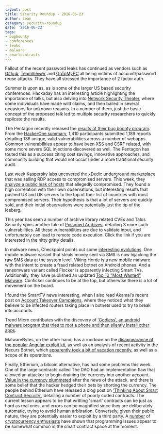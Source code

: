 ```yaml
---
layout: post
title: Security Roundup - 2016-06-23
author: Sean
category: security-roundup
date: '2016-06-23'
tags:
- bugbounty
- conferences
- leaks
- malware
- smartcontracts
---
```


Fallout of the recent password leaks has continued as vendors such as [Github](https://github.com/blog/2190-github-security-update-reused-password-attack), [TeamViewer](https://blog.teamviewer.com/recent-cyber-attacks/), and [GoToMyPC](https://threatpost.com/gotomypc-suffers-major-password-reuse-attack/118781/) all being victims of account/password reuse attacks. They have all stressed the importance of 2 factor auth.

Summer is upon as, as is some of the larger US based security conferences. Hackaday has an interesting article highlighting the importance of talks, but also delving into [Network Security Theater](https://hackaday.com/2016/06/20/network-security-theatre/), where some individuals have made wild claims, and then bailed in several occasions for unknown reasons. In a number of them, just the basic concept of the proposed talk led to multiple security researchers to quickly replicate the results.

The Pentagon recently released the [results of their bug bounty program](http://www.defense.gov/News-Article-View/Article/802828/carter-announces-hack-the-pentagon-program-results). From the [HackerOne summary](https://hackerone.com/hackthepentagon), 1,410 participants submitted 1,189 reports detailing 138 unique, valid vulnerabilities across a number of webapps. Common vulnerabilities appear to have been XSS and CSRF related, with some more severe SQL injections discovered as well. The Pentagon has touted this as a success citing cost savings, innovative approaches, and community building that would not occur under a more traditional security audit.

Last week Kaspersky labs uncovered the xDedic underground marketplace that was selling RDP access to compromised servers. This week, they [analyze a public leak of hosts](https://securelist.com/blog/research/75120/the-tip-of-the-iceberg-an-unexpected-turn-in-the-xdedic-story/) that allegedly compromised. They found a high correlation with their own observations, but interesting results that pushed US and UK servers to the top of their list of countries with most compromised servers. Their hypothesis is that a lot of servers are quickly sold, and their initial observations were potentially just the tip of the iceberg.

This year has seen a number of archive library related CVEs and Talos Security spins another tale of [Poisoned Archives](http://blog.talosintel.com/2016/06/the-poisoned-archives.html), detailing 3 more such vulnerabilities. All these vulnerabilities are due to validate input, and unfortunately can lead to remote code execution. Click the link if you are interested in the nitty gritty details.

In malware news, Checkpoint points out some [interesting evolutions](http://blog.checkpoint.com/2016/06/17/in-the-wild-mobile-malware-implements-new-features/). One mobile malware variant that steals money sent via SMS is now hijacking the raw SMS data at the system level. Viking Horde is a new mobile malware with the intent to create a fraud related botnet on Android phones. And a ransomware variant called Flocker is apparently infecting Smart TVs. Additionally, they have published an updated [Top 10 "Most Wanted" Malware](http://blog.checkpoint.com/2016/06/21/top-10-most-wanted-malware/). Conficker continues to be at the top, but otherwise there is a lot of movement on the board. 

I found the SmartTV news interesting, when I also read Akamai's recent post on [Account Takeover Campaigns](https://blogs.akamai.com/2016/06/web-application-defenders-field-report-account-takeover-campaigns-spotlight.html), where they noticed what they believe to be infected routers taking place in botnets used to try to break into accounts.

Trend Micro contributes with the discovery of ['Godless', an android malware program that tries to root a phone and then silently install other apps](http://blog.trendmicro.com/trendlabs-security-intelligence/godless-mobile-malware-uses-multiple-exploits-root-devices/). 

MalwareBytes, on the other hand, has a rundown on the [disappearance of the popular Angular exploit kit](https://blog.malwarebytes.com/threat-analysis/2016/06/a-look-at-the-angler-less-exploit-kit-scene/), as well as an analysis of recent activity in the Necurs Botnet, which [apparently took a bit of vacation recently](http://www.malwaretech.com/2016/06/whats-happening-with-necurs-dridex-and.html), as well as a scope of its operations.

Finally, Etherium, a bitcoin alternative, has had some problems this week. One of the large contracts called The DAO had an implementation flaw that allowed an attacker to begin draining the currency into another account. [Value in the currency plummeted](http://www.marketwatch.com/story/digital-currency-ethereum-nose-dives-after-40-million-hack-2016-06-17) after the news of the attack, and there is some belief that the hacker hedged their bets by shorting the currency. The people behind Etherium have released a blog post on ['Thinking About Smart Contract Security'](https://blog.ethereum.org/2016/06/19/thinking-smart-contract-security/), detailing a number of poorly coded contracts. The current lesson appears to be that writting 'smart' contracts can be just as hard as real ones, and errors can be magnified since they are deliberately automatic, trying to avoid human arbitration. Conversely, given their public nature, they are potentially easier to exploit by a third party. A [number](http://hackingdistributed.com/2016/06/16/scanning-live-ethereum-contracts-for-bugs/) of [cryptocurrency enthusiasts](http://vessenes.com/ethereum-contracts-are-going-to-be-candy-for-hackers/) have shown that programming issues appear to be somewhat common in the smart contract space at the moment.

